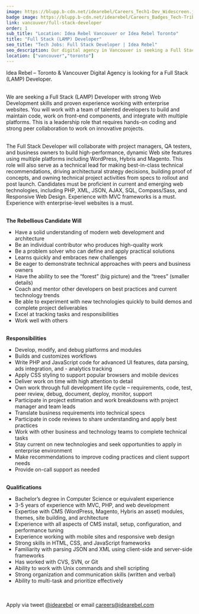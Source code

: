 ```yaml
---
image: https://blupp.b-cdn.net/idearebel/Careers_Tech1-Dev_Widescreen.jpg?quality=80&width=800
badge image: https://blupp.b-cdn.net/idearebel/Careers_Badges_Tech-Tribe.png?quality=80&width=800
link: vancouver/full-stack-developer
order: 1
sub_title: "Location: Idea Rebel Vancouver or Idea Rebel Toronto"
title: "Full Stack (LAMP) Developer"
seo_title: "Tech Jobs: Full Stack Developer | Idea Rebel"
seo_description: Our digital agency in Vancouver is seeking a Full Stack Developer with strong web development skills who is proficient in web technologies.
location: ["vancouver","toronto"]
---
```

Idea Rebel – Toronto & Vancouver Digital Agency is looking for a Full Stack (LAMP) Developer.

\
We are seeking a Full Stack (LAMP) Developer with strong Web Development skills and proven experience working with enterprise websites. You will work with a team of talented developers to build and maintain code, work on front-end components, and integrate with multiple platforms. This is a leadership role that requires hands-on coding and strong peer collaboration to work on innovative projects.

\
The Full Stack Developer will collaborate with project managers, QA testers, and business owners to build high-performance, dynamic Web site features using multiple platforms including WordPress, Hybris and Magento. This role will also serve as a technical lead for making best-in-class technical recommendations, driving architectural strategy decisions, building proof of concepts, and owning technical project activities from specs to rollout and post launch.  Candidates must be proficient in current and emerging web technologies, including PHP, XML, JSON, AJAX, SQL, Compass/Sass, and Responsive Web Design. Experience with MVC frameworks is a must. Experience with enterprise-level websites is a must.

\
**The Rebellious Candidate Will**
- Have a solid understanding of modern web development and architecture
- Be an individual contributor who produces high-quality work
- Be a problem solver who can define and apply practical solutions
- Learns quickly and embraces new challenges
- Be eager to demonstrate technical approaches with peers and business owners
- Have the ability to see the “forest” (big picture) and the “trees” (smaller details)
- Coach and mentor other developers on best practices and current technology trends
- Be able to experiment with new technologies quickly to build demos and complete project deliverables
- Excel at tracking tasks and responsibilities
- Work well with others

\
**Responsibilities**
- Develop, modify, and debug platforms and modules
- Builds and customizes workflows
- Write PHP and JavaScript code for advanced UI features, data parsing, ads integration, and - analytics tracking
- Apply CSS styling to support popular browsers and mobile devices
- Deliver work on time with high attention to detail
- Own work through full development life cycle – requirements, code, test, peer review, debug, document, deploy, monitor, support
- Participate in project estimation and work breakdowns with project manager and team leads
- Translate business requirements into technical specs
- Participate in code reviews to share understanding and apply best practices
- Work with other business and technology teams to complete technical tasks
- Stay current on new technologies and seek opportunities to apply in enterprise environment
- Make recommendations to improve coding practices and client support needs
- Provide on-call support as needed

\
**Qualifications**
- Bachelor’s degree in Computer Science or equivalent experience
- 3-5 years of experience with MVC, PHP, and web development
- Expertise with CMS (WordPress, Magento, Hybris an asset) modules, themes, site building, and architecture
- Experience with all aspects of CMS install, setup, configuration, and performance tuning
- Experience working with mobile sites and responsive web design
- Strong skills in HTML, CSS, and JavaScript frameworks
- Familiarity with parsing JSON and XML using client-side and server-side frameworks
- Has worked with CVS, SVN, or Git
- Ability to work with Unix commands and shell scripting
- Strong organization and communication skills (written and verbal)
- Ability to multi-task and prioritize effectively

\
\
Apply via tweet [@idearebel](https://x.com/idearebel) or email [careers@idearebel.com](mailto:careers@idearebel.com)
